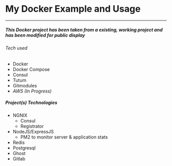 # My Docker Example and Usage
---

##### _This Docker project has been taken from a existing, working project and has been modified for public display_

###### Tech used
  - Docker
  - Docker Compose
  - Consul
  - Tutum
  - Gitmodules
  - _AWS (In Progress)_

##### Project(s) Technologies
  -  NGNIX
      - Consul
      - Registrator
  - NodeJS/ExpressJS
	  - PM2 to monitor server & application stats
  - Redis
  - Postgresql
  - Ghost
  - Gitlab
